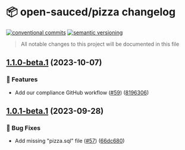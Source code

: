 # 📦 open-sauced/pizza changelog

[![conventional commits](https://img.shields.io/badge/conventional%20commits-1.0.0-yellow.svg)](https://conventionalcommits.org)
[![semantic versioning](https://img.shields.io/badge/semantic%20versioning-2.0.0-green.svg)](https://semver.org)

> All notable changes to this project will be documented in this file

## [1.1.0-beta.1](https://github.com/open-sauced/pizza/compare/v1.0.1-beta.1...v1.1.0-beta.1) (2023-10-07)


### 🍕 Features

* Add our compliance GitHub workflow ([#59](https://github.com/open-sauced/pizza/issues/59)) ([8196306](https://github.com/open-sauced/pizza/commit/819630638474591340c4b5cbb973cca172b30791))

## [1.0.1-beta.1](https://github.com/open-sauced/pizza/compare/v1.0.0...v1.0.1-beta.1) (2023-09-28)


### 🐛 Bug Fixes

* Add missing "pizza.sql" file ([#57](https://github.com/open-sauced/pizza/issues/57)) ([66dc680](https://github.com/open-sauced/pizza/commit/66dc6800925da3cf9c8d9c0329b50a05e3f360fe))
